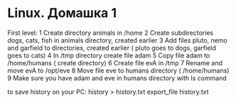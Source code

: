 # Linux. Домашка 1
First level:
1 Create directory animals in /home 
2 Create subdirectories dogs, cats, fish in animals directory, created earlier
3 Add files pluto, nemo and garfield to directories, created earlier ( pluto goes to dogs, garfield goes to cats) 
4 In /tmp directory create file adam
5 Copy file adam to /home/humans ( create directory) 
6 Create file evA in /tmp
7 Rename and move evA to /opt/eve
8 Move file eve to humans directory ( /home/humans)
9 Make sure you have adam and eve in humans directory with ls command

to save history on your PC:
history > history.txt
export_file history.txt
